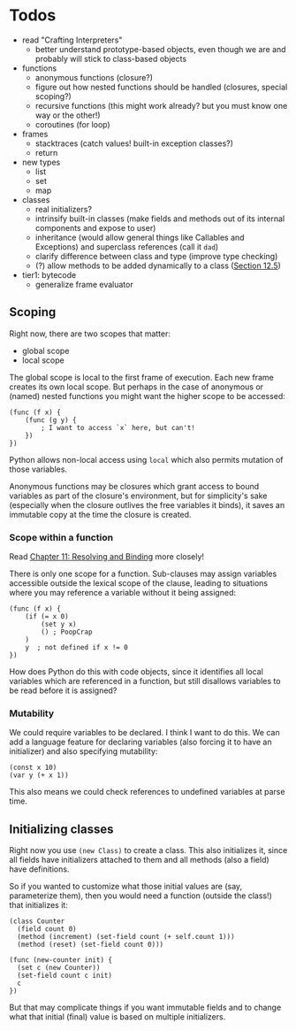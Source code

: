 # Todos

* read "Crafting Interpreters"
  - better understand prototype-based objects, even though we are and probably
    will stick to class-based objects
* functions  
  - anonymous functions (closure?)
  - figure out how nested functions should be handled (closures, special
    scoping?)
  - recursive functions (this might work already? but you must know one way or
    the other!)
  - coroutines (for loop)
* frames
  - stacktraces (catch values! built-in exception classes?)
  - return
* new types
  - list
  - set
  - map
* classes
  - real initializers?
  - intrinsify built-in classes (make fields and methods out of its internal
    components and expose to user)
  - inheritance (would allow general things like Callables and Exceptions) and
    superclass references (call it `dad`)
  - clarify difference between class and type (improve type checking)
  - (?) allow methods to be added dynamically to a class ([Section 12.5](https://craftinginterpreters.com/classes.html#methods-on-classes))
* tier1: bytecode
  - generalize frame evaluator

## Scoping
Right now, there are two scopes that matter:

* global scope
* local scope

The global scope is local to the first frame of execution. Each new frame
creates its own local scope. But perhaps in the case of anonymous or (named)
nested functions you might want the higher scope to be accessed:

```
(func (f x) {
    (func (g y) {
        ; I want to access `x` here, but can't!
    })
})
```

Python allows non-local access using `local` which also permits mutation of
those variables. 

Anonymous functions may be closures which grant access to bound variables as
part of the closure's environment, but for simplicity's sake (especially when
the closure outlives the free variables it binds), it saves an immutable copy
at the time the closure is created.

### Scope within a function

Read [Chapter 11: Resolving and Binding](https://craftinginterpreters.com/resolving-and-binding.html)
more closely!

There is only one scope for a function. Sub-clauses may assign variables
accessible outside the lexical scope of the clause, leading to situations where
you may reference a variable without it being assigned:

```
(func (f x) {
    (if (= x 0)
        (set y x)
        () ; PoopCrap
    )
    y  ; not defined if x != 0
})
```

How does Python do this with code objects, since it identifies all local
variables which are referenced in a function, but still disallows variables
to be read before it is assigned?

### Mutability

We could require variables to be declared. I think I want to do this. We can
add a language feature for declaring variables (also forcing it to have an
initializer) and also specifying mutability:

```
(const x 10)
(var y (+ x 1))
```

This also means we could check references to undefined variables at parse time.

## Initializing classes

Right now you use `(new Class)` to create a class. This also initializes it,
since all fields have initializers attached to them and all methods (also a
field) have definitions.

So if you wanted to customize what those initial values are (say, parameterize
them), then you would need a function (outside the class!) that initializes
it:

```
(class Counter
  (field count 0)
  (method (increment) (set-field count (+ self.count 1)))
  (method (reset) (set-field count 0)))

(func (new-counter init) {
  (set c (new Counter))
  (set-field count c init)
  c
})
```



But that may complicate things if you want immutable fields and to change what
that initial (final) value is based on multiple initializers.
